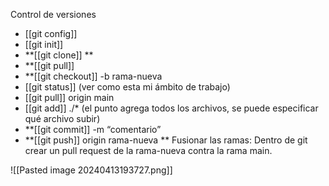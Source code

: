 Control de  versiones
* [[git config]]
* [[git init]]
* **[[git clone]] **
* **[[git pull]]
* **[[git checkout]] -b rama-nueva 
* [[git status]] (ver como esta mi ámbito de trabajo)
* [[git pull]] origin main
* [[git add]] ./* (el punto agrega todos los archivos, se puede especificar qué archivo subir)
* **[[git commit]] -m “comentario” 
* **[[git push]] origin rama-nueva **
Fusionar las ramas: Dentro de git crear un pull request de la rama-nueva contra la rama main.

![[Pasted image 20240413193727.png]]

